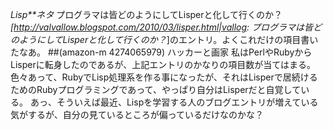 *Lisp**ネタ* プログラマは皆どのようにしてLisperと化して行くのか？
*[http://valvallow.blogspot.com/2010/03/lisper.html|vallog: プログラマは皆どのようにしてLisperと化して行くのか？*]のエントリ。よくこれだけの項目書いたなあ。
##(amazon-m 4274065979) ハッカーと画家
私はPerlやRubyからLisperに転身したのであるが、上記エントリのかなりの項目数が当てはまる。
色々あって、RubyでLisp処理系を作る事になったが、それはLisperで居続けるためのRubyプログラミングであって、やっぱり自分はLisperだと自覚している。
あっ、そういえば最近、Lispを学習する人のブログエントリが増えている気がするが、自分の見ているところが偏っているだけなのかな？
